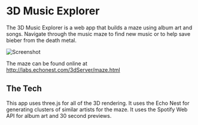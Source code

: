 # 3D Music Explorer
The 3D Music Explorer is a web app that builds a maze using album art and songs. Navigate through the music maze to find new music or to help save bieber from the death metal.

![Screenshot](http://musicmachinery.files.wordpress.com/2012/01/3d-music-maze.png?w=600)

The maze can be found online at [http://labs.echonest.com/3dServer/maze.html
](http://labs.echonest.com/3dServer/maze.html)
## The Tech

This app uses three.js for all of the 3D rendering. It uses the Echo Nest for generating clusters of similar artists for the maze.  It uses the Spotify Web API for album art and 30 second previews.
